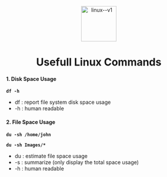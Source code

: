 <div align="center">
  <img width="96" height="96" src="https://img.icons8.com/color/96/linux--v1.png" alt="linux--v1"/>
  <h1>Usefull Linux Commands</h1>
</div>


#### 1. Disk Space Usage

**`df -h`**

- df : report file system disk space usage
- -h : human readable

#### 2. File Space Usage

**`du -sh /home/john`**

**`du -sh Images/*`**

- du : estimate file space usage
- -s : summarize (only display the total space usage)
- -h : human readable
